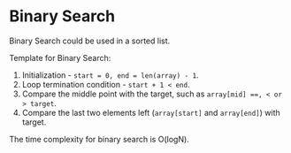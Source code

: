 # Binary Search
Binary Search could be used in a sorted list.

Template for Binary Search:
1. Initialization - `start = 0, end = len(array) - 1`.
2. Loop termination condition - `start + 1 < end`.
3. Compare the middle point with the target, such as `array[mid] ==, < or > target`.
4. Compare the last two elements left (`array[start]` and `array[end]`) with target.

The time complexity for binary search is O(logN).
